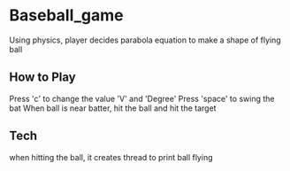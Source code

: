 # Baseball_game
Using physics, player decides parabola equation to make a shape of flying ball

## How to Play
Press 'c' to change the value 'V' and 'Degree' 
Press 'space' to swing the bat 
When ball is near batter, hit the ball and hit the target 

## Tech
when hitting the ball, it creates thread to print ball flying
